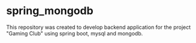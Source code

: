 # spring_mongodb
This repository was created to develop backend application for the project "Gaming Club" using spring boot, mysql and mongodb.
